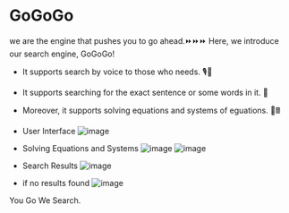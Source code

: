 # GoGoGo
we are the engine that pushes you to go ahead.⏩⏩⏩
Here, we introduce our search engine, GoGoGo!
- It supports search by voice to those who needs. 🎙🎤
- It supports searching for the exact sentence or some words in it. 👀
- Moreover, it supports solving equations and systems of eguations. 🧠🖩

- User Interface
![image](https://user-images.githubusercontent.com/56788883/121092423-d2095100-c7eb-11eb-8949-d76a6525dfdc.png)
- Solving Equations and Systems
![image](https://user-images.githubusercontent.com/56788883/121093150-ea2da000-c7ec-11eb-9188-6da72dbdb63f.png)
![image](https://user-images.githubusercontent.com/56788883/121093207-fade1600-c7ec-11eb-9a30-17bb2ccc90b1.png)
- Search Results
![image](https://user-images.githubusercontent.com/56788883/121093373-3c6ec100-c7ed-11eb-8dd1-31738da23925.png)
- if no results found
![image](https://user-images.githubusercontent.com/56788883/121093039-c79b8700-c7ec-11eb-9d92-ca561bc530ce.png)

You Go We Search.
